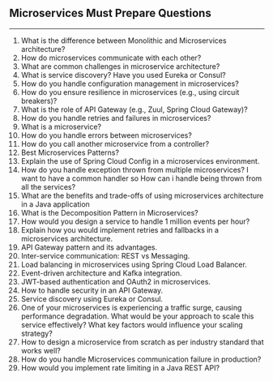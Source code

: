 ## Microservices Must Prepare Questions

---

1. What is the difference between Monolithic and Microservices architecture?
2. How do microservices communicate with each other?
3. What are common challenges in microservice architecture?
4. What is service discovery? Have you used Eureka or Consul?
5. How do you handle configuration management in microservices?
6. How do you ensure resilience in microservices (e.g., using circuit breakers)?
7. What is the role of API Gateway (e.g., Zuul, Spring Cloud Gateway)?
8. How do you handle retries and failures in microservices?
9. What is a microservice?
10. How do you handle errors between microservices?
11. How do you call another microservice from a controller?
12. Best Microservices Patterns?
13. Explain the use of Spring Cloud Config in a microservices environment.
14. How do you handle exception thrown from multiple microservices? I want to have a common handler so How can i handle being thrown from all the services?
15. What are the benefits and trade-offs of using microservices architecture in a Java application
16. What is the Decomposition Pattern in Microservices?
17. How would you design a service to handle 1 million events per hour?
18. Explain how you would implement retries and fallbacks in a microservices architecture.
19. API Gateway pattern and its advantages.
20. Inter-service communication: REST vs Messaging.
21. Load balancing in microservices using Spring Cloud Load Balancer.
22. Event-driven architecture and Kafka integration.
23. JWT-based authentication and OAuth2 in microservices.
24.  How to handle security in an API Gateway.
25. Service discovery using Eureka or Consul.
26. One of your microservices is experiencing a traffic surge, causing performance degradation. What would be your approach to scale this service effectively? What key factors would influence your scaling strategy?
27.  How to design a microservice from scratch as per industry standard that works well?
28. How do you handle Microservices communication failure in production?
29. How would you implement rate limiting in a Java REST API?